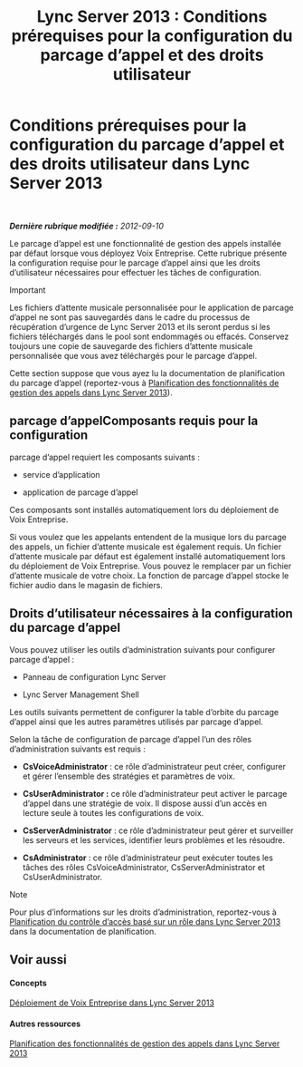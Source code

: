 ﻿---
title: 'Lync Server 2013 : Conditions prérequises pour la configuration du parcage d’appel et des droits utilisateur'
TOCTitle: Conditions prérequises pour la configuration du parcage d’appel et des droits utilisateur
ms:assetid: 25b8cfe0-e4e7-487c-9e78-8c040f629059
ms:mtpsurl: https://technet.microsoft.com/fr-fr/library/Gg425730(v=OCS.15)
ms:contentKeyID: 49296611
ms.date: 05/20/2016
mtps_version: v=OCS.15
ms.translationtype: HT
---

# Conditions prérequises pour la configuration du parcage d’appel et des droits utilisateur dans Lync Server 2013

 

_**Dernière rubrique modifiée :** 2012-09-10_

Le parcage d’appel est une fonctionnalité de gestion des appels installée par défaut lorsque vous déployez Voix Entreprise. Cette rubrique présente la configuration requise pour le parcage d’appel ainsi que les droits d’utilisateur nécessaires pour effectuer les tâches de configuration.

> [!IMPORTANT]  
> Les fichiers d’attente musicale personnalisée pour le application de parcage d’appel ne sont pas sauvegardés dans le cadre du processus de récupération d’urgence de Lync Server 2013 et ils seront perdus si les fichiers téléchargés dans le pool sont endommagés ou effacés. Conservez toujours une copie de sauvegarde des fichiers d’attente musicale personnalisée que vous avez téléchargés pour le parcage d’appel.

Cette section suppose que vous ayez lu la documentation de planification du parcage d’appel (reportez-vous à [Planification des fonctionnalités de gestion des appels dans Lync Server 2013](lync-server-2013-planning-for-call-management-features.md)).

## parcage d’appelComposants requis pour la configuration

parcage d’appel requiert les composants suivants :

  - service d’application

  - application de parcage d’appel

Ces composants sont installés automatiquement lors du déploiement de Voix Entreprise.

Si vous voulez que les appelants entendent de la musique lors du parcage des appels, un fichier d’attente musicale est également requis. Un fichier d’attente musicale par défaut est également installé automatiquement lors du déploiement de Voix Entreprise. Vous pouvez le remplacer par un fichier d’attente musicale de votre choix. La fonction de parcage d’appel stocke le fichier audio dans le magasin de fichiers.

## Droits d’utilisateur nécessaires à la configuration du parcage d’appel

Vous pouvez utiliser les outils d’administration suivants pour configurer parcage d’appel :

  - Panneau de configuration Lync Server

  - Lync Server Management Shell

Les outils suivants permettent de configurer la table d’orbite du parcage d’appel ainsi que les autres paramètres utilisés par parcage d’appel.

Selon la tâche de configuration de parcage d’appel l’un des rôles d’administration suivants est requis :

  - **CsVoiceAdministrator** : ce rôle d’administrateur peut créer, configurer et gérer l’ensemble des stratégies et paramètres de voix.

  - **CsUserAdministrator :** ce rôle d’administrateur peut activer le parcage d’appel dans une stratégie de voix. Il dispose aussi d’un accès en lecture seule à toutes les configurations de voix.

  - **CsServerAdministrator** : ce rôle d’administrateur peut gérer et surveiller les serveurs et les services, identifier leurs problèmes et les résoudre.

  - **CsAdministrator** : ce rôle d’administrateur peut exécuter toutes les tâches des rôles CsVoiceAdministrator, CsServerAdministrator et CsUserAdministrator.

> [!NOTE]  
> Pour plus d’informations sur les droits d’administration, reportez-vous à <a href="lync-server-2013-planning-for-role-based-access-control.md">Planification du contrôle d’accès basé sur un rôle dans Lync Server 2013</a> dans la documentation de planification.

## Voir aussi

#### Concepts

[Déploiement de Voix Entreprise dans Lync Server 2013](lync-server-2013-deploying-enterprise-voice.md)  

#### Autres ressources

[Planification des fonctionnalités de gestion des appels dans Lync Server 2013](lync-server-2013-planning-for-call-management-features.md)

